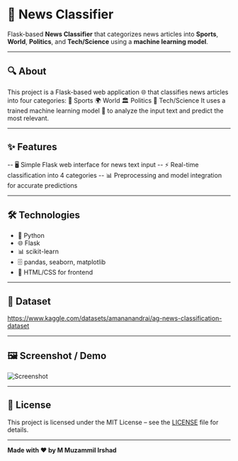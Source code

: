 # 📰 News Classifier

Flask-based **News Classifier** that categorizes news articles into **Sports**, **World**, **Politics**, and **Tech/Science** using a **machine learning model**.

---


## 🔍 About

This project is a Flask-based web application 🌐 that classifies news articles into four categories:
🏅 Sports
🌍 World
🏛️ Politics
🔬 Tech/Science
It uses a trained machine learning model 🤖 to analyze the input text and predict the most relevant.

---

## ✨ Features

-- 🖥️ Simple Flask web interface for news text input
-- ⚡ Real-time classification into 4 categories
-- 📊 Preprocessing and model integration for accurate predictions

---

## 🛠️ Technologies

- 🐍 Python  
- 🌐 Flask  
- 📊 scikit-learn  
- 🗄️ pandas, seaborn, matplotlib 
- 🎨 HTML/CSS for frontend  

---

## 💾 Dataset

https://www.kaggle.com/datasets/amananandrai/ag-news-classification-dataset

---

## 🖼️ Screenshot / Demo

![Screenshot](imges/ss.png)  

---

## 📄 License

This project is licensed under the MIT License – see the [LICENSE](LICENSE) file for details.

---

**Made with ❤️ by M Muzammil Irshad**


